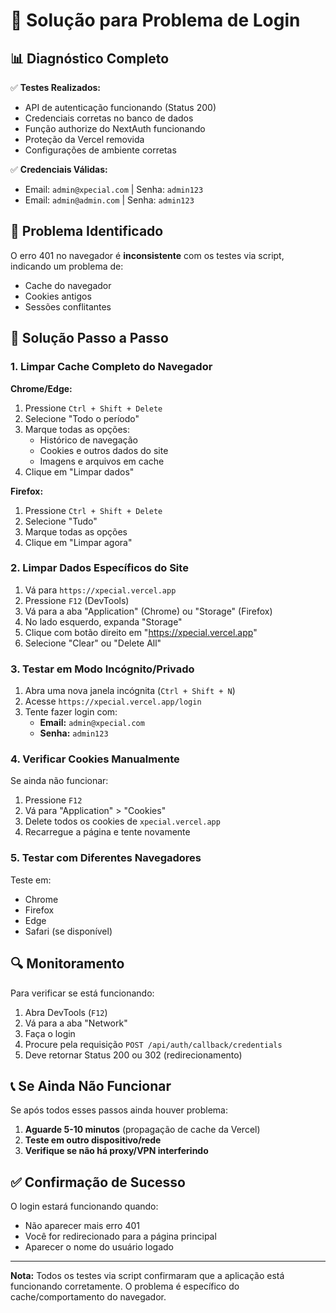 # 🔧 Solução para Problema de Login

## 📊 Diagnóstico Completo

✅ **Testes Realizados:**
- API de autenticação funcionando (Status 200)
- Credenciais corretas no banco de dados
- Função authorize do NextAuth funcionando
- Proteção da Vercel removida
- Configurações de ambiente corretas

✅ **Credenciais Válidas:**
- Email: `admin@xpecial.com` | Senha: `admin123`
- Email: `admin@admin.com` | Senha: `admin123`

## 🎯 Problema Identificado

O erro 401 no navegador é **inconsistente** com os testes via script, indicando um problema de:
- Cache do navegador
- Cookies antigos
- Sessões conflitantes

## 🚀 Solução Passo a Passo

### 1. Limpar Cache Completo do Navegador

**Chrome/Edge:**
1. Pressione `Ctrl + Shift + Delete`
2. Selecione "Todo o período"
3. Marque todas as opções:
   - Histórico de navegação
   - Cookies e outros dados do site
   - Imagens e arquivos em cache
4. Clique em "Limpar dados"

**Firefox:**
1. Pressione `Ctrl + Shift + Delete`
2. Selecione "Tudo"
3. Marque todas as opções
4. Clique em "Limpar agora"

### 2. Limpar Dados Específicos do Site

1. Vá para `https://xpecial.vercel.app`
2. Pressione `F12` (DevTools)
3. Vá para a aba "Application" (Chrome) ou "Storage" (Firefox)
4. No lado esquerdo, expanda "Storage"
5. Clique com botão direito em "https://xpecial.vercel.app"
6. Selecione "Clear" ou "Delete All"

### 3. Testar em Modo Incógnito/Privado

1. Abra uma nova janela incógnita (`Ctrl + Shift + N`)
2. Acesse `https://xpecial.vercel.app/login`
3. Tente fazer login com:
   - **Email:** `admin@xpecial.com`
   - **Senha:** `admin123`

### 4. Verificar Cookies Manualmente

Se ainda não funcionar:
1. Pressione `F12`
2. Vá para "Application" > "Cookies"
3. Delete todos os cookies de `xpecial.vercel.app`
4. Recarregue a página e tente novamente

### 5. Testar com Diferentes Navegadores

Teste em:
- Chrome
- Firefox
- Edge
- Safari (se disponível)

## 🔍 Monitoramento

Para verificar se está funcionando:
1. Abra DevTools (`F12`)
2. Vá para a aba "Network"
3. Faça o login
4. Procure pela requisição `POST /api/auth/callback/credentials`
5. Deve retornar Status 200 ou 302 (redirecionamento)

## 📞 Se Ainda Não Funcionar

Se após todos esses passos ainda houver problema:

1. **Aguarde 5-10 minutos** (propagação de cache da Vercel)
2. **Teste em outro dispositivo/rede**
3. **Verifique se não há proxy/VPN interferindo**

## ✅ Confirmação de Sucesso

O login estará funcionando quando:
- Não aparecer mais erro 401
- Você for redirecionado para a página principal
- Aparecer o nome do usuário logado

---

**Nota:** Todos os testes via script confirmaram que a aplicação está funcionando corretamente. O problema é específico do cache/comportamento do navegador.